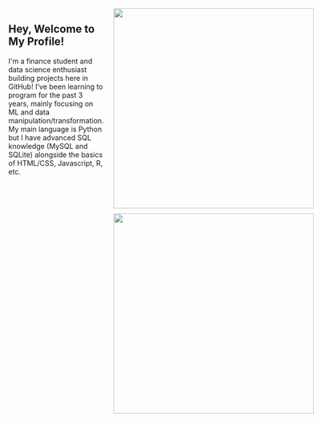 <div style="display: grid; grid-template-columns: auto 1fr; gap: 20px; align-items: start;">
    <!-- Right: Text -->
  <div style="max-width: 600px;">
    <h2>Hey, Welcome to My Profile!</h2>
    <p>
      I'm a finance student and data science enthusiast building projects here in GitHub! I've been learning to program for the past 3 years, mainly focusing on ML and data manipulation/transformation.
      My main language is Python but I have advanced SQL knowledge (MySQL and SQLite) alongside the basics of HTML/CSS, Javascript, R, etc.
    </p>
  </div>
  <!-- Left: Images -->
  <div style="display: flex; flex-direction: column; gap: 10px; maxwidth: 400px;">
    <picture>
      <source
        srcset="https://github-readme-stats.vercel.app/api?username=GongJr0&show_icons=true&theme=dracula"
        media="(prefers-color-scheme: dark), (prefers-color-scheme: no-preference)"
      />
      <source
        srcset="https://github-readme-stats.vercel.app/api?username=GongJr0&show_icons=true"
        media="(prefers-color-scheme: light)"
      />
      <img src="https://github-readme-stats.vercel.app/api?username=anuraghazra&show_icons=true" width=400px style="display: block;" />
    </picture>
    <picture>
      <source
        srcset="https://github-readme-stats.vercel.app/api/pin/?username=GongJr0&repo=NeoPortfolio"
      />
      <a href="https://github.com/GongJr0/NeoPortfolio">
        <img src="https://github-readme-stats.vercel.app/api/pin/?username=GongJr0&repo=NeoPortfolio&theme=dracula" width=400px style="display: block;" />
      </a>
    </picture>
  </div>
</div>
